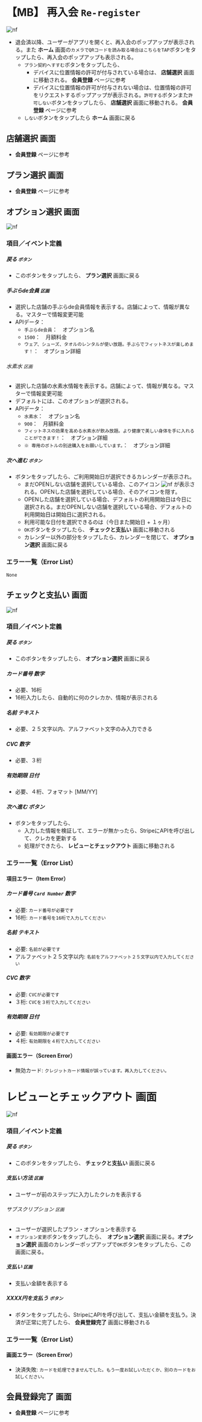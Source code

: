 # 【MB】 **再入会**  `Re-register`  

![nf](image/jp/mb/101member/re-register.png)

- 退会済以降、ユーザーがアプリを開くと、再入会のポップアップが表示される。また **ホーム** 画面の`カメラでQRコードを読み取る場合はこちらをTAP`ボタンをタップしたら、再入会のポップアップも表示される。
    - `プラン契約へすすむ`ボタンをタップしたら、
        - デバイスに位置情報の許可が付与されている場合は、 **店舗選択** 画面に移動される。 **会員登録** ページに参考
        - デバイスに位置情報の許可が付与されない場合は、位置情報の許可をリクエストするポップアップが表示される。`許可する`ボタンまた`許可しない`ボタンをタップしたら、 **店舗選択** 画面に移動される。 **会員登録** ページに参考
    - `しない`ボタンをタップしたら **ホーム** 画面に戻る

## **店舗選択** 画面

- **会員登録** ページに参考

## **プラン選択** 画面

- **会員登録** ページに参考

## **オプション選択** 画面

![nf](image/jp/mb/101member/select-option.png)

### 項目／イベント定義

##### 戻る `ボタン`

- このボタンをタップしたら、 **プラン選択** 画面に戻る

##### 手ぶらde会員 `区画`

- 選択した店舗の手ぶらde会員情報を表示する。店舗によって、情報が異なる。マスターで情報変更可能
- APIデータ：
    - `手ぶらde会員`：　オプション名
    - `1500`：　月額料金
    - `ウェア、シューズ、タオルのレンタルが使い放題。手ぶらでフィットネスが楽しめます！`：　オプション詳細

###### 水素水 `区画`

- 選択した店舗の水素水情報を表示する。店舗によって、情報が異なる。マスターで情報変更可能
- デフォルトには、このオプションが選択される。
- APIデータ：
    - `水素水`：　オプション名
    - `900`：　月額料金
    - `フィットネスの効果を高める水素水が飲み放題。より健康で美しい身体を手に入れることができます！`：　オプション詳細
    - `※ 専用のボトルの別途購入をお願いしています。`：　オプション詳細

##### 次へ進む `ボタン`

- ボタンをタップしたら、ご利用開始日が選択できるカレンダーが表示され。
    - まだOPENしない店舗を選択している場合、このアイコン ![nf](image/jp/mb/101member/open-icon.png) が表示される。OPENした店舗を選択している場合、そのアイコンを隠す。
    - OPENした店舗を選択している場合、デフォルトの利用開始日は今日に選択される。まだOPENしない店舗を選択している場合、デフォルトの利用開始日は開始日に選択される。
    - 利用可能な日付を選択できるのは（今日また開始日 + １ヶ月）
    - `OK`ボタンをタップしたら、 **チェックと支払い** 画面に移動される
    - カレンダー以外の部分をタップしたら、カレンダーを閉じて、 **オプション選択** 画面に戻る

### エラー一覧（Error List）

`None`

## **チェックと支払い** 画面

![nf](image/jp/mb/101member/enter-credit-card.png)

### 項目／イベント定義

##### 戻る `ボタン`

- このボタンをタップしたら、 **オプション選択** 画面に戻る

##### カード番号   **数字**

- 必要、16桁
- 16桁入力したら、自動的に何のクレカか、情報が表示される

##### 名前  **テキスト**

- 必要、２５文字以内、アルファベット文字のみ入力できる

##### CVC   **数字**

- 必要、３桁

##### 有効期限   **日付**

- 必要、４桁、フォマット [MM/YY]

##### 次へ進む   **ボタン**
- ボタンをタップしたら、
    - 入力した情報を検証して、エラーが無かったら、StripeにAPIを呼び出して、クレカを更新する
    - 処理ができたら、 **レビューとチェックアウト** 画面に移動される

### エラー一覧（Error List）

#### 項目エラー（Item Error）

##### カード番号  `Card Number`  **数字**

- 必要: `カード番号が必要です`
- 16桁: `カード番号を16桁で入力してください`

##### 名前  **テキスト**

- 必要: `名前が必要です`
- アルファベット２５文字以内: `名前をアルファベット２５文字以内で入力してください`

##### CVC   **数字**

- 必要: `CVCが必要です`
- ３桁: `CVCを３桁で入力してください`

##### 有効期限  **日付**

- 必要: `有効期限が必要です`
- ４桁: `有効期限を４桁で入力してください`

#### 画面エラー（Screen Error）

- 無効カード: `クレジットカード情報が誤っています。再入力してください。`

# **レビューとチェックアウト** 画面

![nf](image/jp/mb/101member/check-out.png)

### 項目／イベント定義

##### 戻る `ボタン`

- このボタンをタップしたら、 **チェックと支払い** 画面に戻る

##### 支払い方法 `区画`

- ユーザーが前のステップに入力したクレカを表示する

###### サブスクリプション `区画`

- ユーザーが選択したプラン・オプションを表示する
- `オプション変更`ボタンをタップしたら、　**オプション選択** 画面に戻る。**オプション選択** 画面のカレンダーポップアップで`OK`ボタンをタップしたら、この画面に戻る。

##### 支払い `区画`

- 支払い金額を表示する

##### XXXX円を支払う `ボタン`

- ボタンをタップしたら、StripeにAPIを呼び出して、支払い金額を支払う。決済が正常に完了したら、 **会員登録完了** 画面に移動される

### エラー一覧（Error List）

#### 画面エラー（Screen Error）

- 決済失敗:   `カードを処理できませんでした。もう一度お試しいただくか、別のカードをお試しください。`

## **会員登録完了** 画面

- **会員登録** ページに参考